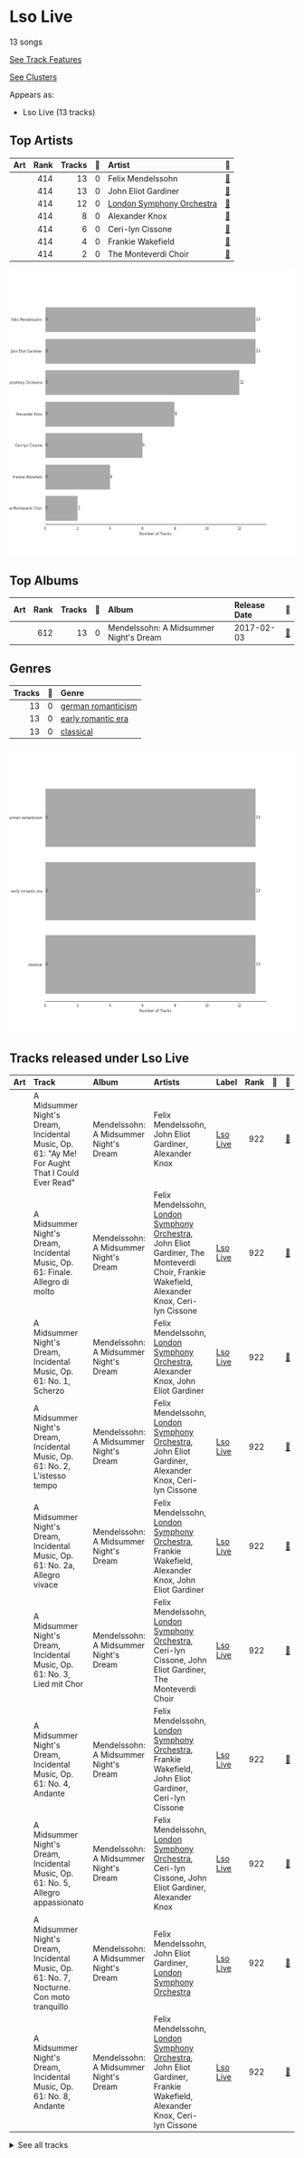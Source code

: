 # Lso Live

13 songs

[See Track Features](audio_features.md)

[See Clusters](clusters/overview.md)

Appears as:
- Lso Live (13 tracks)

## Top Artists

| Art | Rank | Tracks | 💚 | Artist | 🔗 |
|:---|---:|---:|---:|:---|:---|
| <img src="https://i.scdn.co/image/32bf53aa73dbb81c615a91324efea0bcfff4b440" alt="" width="50" /> | 414 | 13 | 0 | Felix Mendelssohn | [🔗](https://open.spotify.com/artist/6MF58APd3YV72Ln2eVg710) |
| <img src="https://i.scdn.co/image/48524e78bab6185ab73bca33bf6313070aea05df" alt="" width="50" /> | 414 | 13 | 0 | John Eliot Gardiner | [🔗](https://open.spotify.com/artist/1qIRoGEKXINqrCx5N1engi) |
| <img src="https://i.scdn.co/image/ab6761610000e5eb5a5d168879568c94e86c61aa" alt="" width="50" /> | 414 | 12 | 0 | [London Symphony Orchestra](../../artists/london_symphony_orchestra/overview.md) | [🔗](https://open.spotify.com/artist/5yxyJsFanEAuwSM5kOuZKc) |
| | 414 | 8 | 0 | Alexander Knox | [🔗](https://open.spotify.com/artist/4vzwv4zzBTlG8qsFCqP2Yv) |
| | 414 | 6 | 0 | Ceri-lyn Cissone | [🔗](https://open.spotify.com/artist/6F3jOFmhUwRxRdWAZU6G1A) |
| | 414 | 4 | 0 | Frankie Wakefield | [🔗](https://open.spotify.com/artist/7jobsaZIFhejECE605yxx6) |
| <img src="https://i.scdn.co/image/ab6761610000e5eb1572201eabc7158f8ab9ceff" alt="" width="50" /> | 414 | 2 | 0 | The Monteverdi Choir | [🔗](https://open.spotify.com/artist/0Cqfz92flAzrp94pgN1jEW) |

![Bar chart of top 7 artists](../../images/labels/lso_live/artists.png)

## Top Albums

| Art | Rank | Tracks | 💚 | Album | Release Date | 🔗 |
|:---|---:|---:|---:|:---|:---|:---|
| <img src="https://i.scdn.co/image/ab67616d0000b273c385dbfabcec21279dcea0b5" alt="" width="50" /> | 612 | 13 | 0 | Mendelssohn: A Midsummer Night's Dream | 2017-02-03 | [🔗](https://open.spotify.com/album/60J66evwnrnfH03HgDTrwN) |



## Genres

| Tracks | 💚 | Genre |
|---:|---:|:---|
| 13 | 0 | [german romanticism](../../genres/german_romanticism/overview.md) |
| 13 | 0 | [early romantic era](../../genres/early_romantic_era/overview.md) |
| 13 | 0 | [classical](../../genres/classical/overview.md) |

![Bar chart of top 3 genres](../../images/labels/lso_live/genres.png)

## Tracks released under Lso Live

| Art | Track | Album | Artists | Label | Rank | 💚 | 🔗 |
|:---|:---|:---|:---|:---|---:|:---|:---|
| <img src="https://i.scdn.co/image/ab67616d0000b273c385dbfabcec21279dcea0b5" alt="" width="50" /> | A Midsummer Night's Dream, Incidental Music, Op. 61: "Ay Me! For Aught That I Could Ever Read" | Mendelssohn: A Midsummer Night's Dream | Felix Mendelssohn, John Eliot Gardiner, Alexander Knox | [Lso Live](.) | 922 | | [🔗](https://open.spotify.com/track/1EGPsb3zw2L5Q6ocFc3G83) |
| <img src="https://i.scdn.co/image/ab67616d0000b273c385dbfabcec21279dcea0b5" alt="" width="50" /> | A Midsummer Night's Dream, Incidental Music, Op. 61: Finale. Allegro di molto | Mendelssohn: A Midsummer Night's Dream | Felix Mendelssohn, [London Symphony Orchestra](../../artists/london_symphony_orchestra/overview.md), John Eliot Gardiner, The Monteverdi Choir, Frankie Wakefield, Alexander Knox, Ceri-lyn Cissone | [Lso Live](.) | 922 | | [🔗](https://open.spotify.com/track/5iGRKlJcFcSx0PA4OGpiYD) |
| <img src="https://i.scdn.co/image/ab67616d0000b273c385dbfabcec21279dcea0b5" alt="" width="50" /> | A Midsummer Night's Dream, Incidental Music, Op. 61: No. 1, Scherzo | Mendelssohn: A Midsummer Night's Dream | Felix Mendelssohn, [London Symphony Orchestra](../../artists/london_symphony_orchestra/overview.md), Alexander Knox, John Eliot Gardiner | [Lso Live](.) | 922 | | [🔗](https://open.spotify.com/track/359jW2zuaHCdC0gCJRcX5o) |
| <img src="https://i.scdn.co/image/ab67616d0000b273c385dbfabcec21279dcea0b5" alt="" width="50" /> | A Midsummer Night's Dream, Incidental Music, Op. 61: No. 2, L'istesso tempo | Mendelssohn: A Midsummer Night's Dream | Felix Mendelssohn, [London Symphony Orchestra](../../artists/london_symphony_orchestra/overview.md), John Eliot Gardiner, Alexander Knox, Ceri-lyn Cissone | [Lso Live](.) | 922 | | [🔗](https://open.spotify.com/track/68afyO04jLHCK9Na8cgsGR) |
| <img src="https://i.scdn.co/image/ab67616d0000b273c385dbfabcec21279dcea0b5" alt="" width="50" /> | A Midsummer Night's Dream, Incidental Music, Op. 61: No. 2a, Allegro vivace | Mendelssohn: A Midsummer Night's Dream | Felix Mendelssohn, [London Symphony Orchestra](../../artists/london_symphony_orchestra/overview.md), Frankie Wakefield, Alexander Knox, John Eliot Gardiner | [Lso Live](.) | 922 | | [🔗](https://open.spotify.com/track/58VxRBZ7XFR3vWgNwz5fYT) |
| <img src="https://i.scdn.co/image/ab67616d0000b273c385dbfabcec21279dcea0b5" alt="" width="50" /> | A Midsummer Night's Dream, Incidental Music, Op. 61: No. 3, Lied mit Chor | Mendelssohn: A Midsummer Night's Dream | Felix Mendelssohn, [London Symphony Orchestra](../../artists/london_symphony_orchestra/overview.md), Ceri-lyn Cissone, John Eliot Gardiner, The Monteverdi Choir | [Lso Live](.) | 922 | | [🔗](https://open.spotify.com/track/1dDvLHCOPEVgNhHtVnB2is) |
| <img src="https://i.scdn.co/image/ab67616d0000b273c385dbfabcec21279dcea0b5" alt="" width="50" /> | A Midsummer Night's Dream, Incidental Music, Op. 61: No. 4, Andante | Mendelssohn: A Midsummer Night's Dream | Felix Mendelssohn, [London Symphony Orchestra](../../artists/london_symphony_orchestra/overview.md), Frankie Wakefield, John Eliot Gardiner, Ceri-lyn Cissone | [Lso Live](.) | 922 | | [🔗](https://open.spotify.com/track/67eEYhol9DXQ65kUFt7jdk) |
| <img src="https://i.scdn.co/image/ab67616d0000b273c385dbfabcec21279dcea0b5" alt="" width="50" /> | A Midsummer Night's Dream, Incidental Music, Op. 61: No. 5, Allegro appassionato | Mendelssohn: A Midsummer Night's Dream | Felix Mendelssohn, [London Symphony Orchestra](../../artists/london_symphony_orchestra/overview.md), Ceri-lyn Cissone, John Eliot Gardiner, Alexander Knox | [Lso Live](.) | 922 | | [🔗](https://open.spotify.com/track/5XWKRz9i2PQWI3PsW0FmQj) |
| <img src="https://i.scdn.co/image/ab67616d0000b273c385dbfabcec21279dcea0b5" alt="" width="50" /> | A Midsummer Night's Dream, Incidental Music, Op. 61: No. 7, Nocturne. Con moto tranquillo | Mendelssohn: A Midsummer Night's Dream | Felix Mendelssohn, John Eliot Gardiner, [London Symphony Orchestra](../../artists/london_symphony_orchestra/overview.md) | [Lso Live](.) | 922 | | [🔗](https://open.spotify.com/track/5lmp8r1rxxI6FuluNPBm82) |
| <img src="https://i.scdn.co/image/ab67616d0000b273c385dbfabcec21279dcea0b5" alt="" width="50" /> | A Midsummer Night's Dream, Incidental Music, Op. 61: No. 8, Andante | Mendelssohn: A Midsummer Night's Dream | Felix Mendelssohn, [London Symphony Orchestra](../../artists/london_symphony_orchestra/overview.md), John Eliot Gardiner, Frankie Wakefield, Alexander Knox, Ceri-lyn Cissone | [Lso Live](.) | 922 | | [🔗](https://open.spotify.com/track/2QYtN5MiVrF7OJFpkJvLrS) |


<details>
<summary>See all tracks</summary>

| Art | Track | Album | Artists | Label | Rank | 💚 | 🔗 |
|:---|:---|:---|:---|:---|---:|:---|:---|
| <img src="https://i.scdn.co/image/ab67616d0000b273c385dbfabcec21279dcea0b5" alt="" width="50" /> | A Midsummer Night's Dream, Incidental Music, Op. 61: No. 9, Hochzeitmarsch "Wedding March" - No. 12, Allegro vivace come primo | Mendelssohn: A Midsummer Night's Dream | Felix Mendelssohn, [London Symphony Orchestra](../../artists/london_symphony_orchestra/overview.md), John Eliot Gardiner, Alexander Knox | [Lso Live](.) | 922 | | [🔗](https://open.spotify.com/track/1ipR2jLKKgr7X9xJyd54Kx) |
| <img src="https://i.scdn.co/image/ab67616d0000b273c385dbfabcec21279dcea0b5" alt="" width="50" /> | Overture to "A Midsummer Night's Dream", Op. 21: Allegro di molto | Mendelssohn: A Midsummer Night's Dream | Felix Mendelssohn, [London Symphony Orchestra](../../artists/london_symphony_orchestra/overview.md), John Eliot Gardiner | [Lso Live](.) | 922 | | [🔗](https://open.spotify.com/track/7pz2npttELZeXmDgYfCDlE) |
| <img src="https://i.scdn.co/image/ab67616d0000b273c385dbfabcec21279dcea0b5" alt="" width="50" /> | Overture to "A Midsummer Night's Dream", Op. 21: Tempo primo | Mendelssohn: A Midsummer Night's Dream | Felix Mendelssohn, John Eliot Gardiner, [London Symphony Orchestra](../../artists/london_symphony_orchestra/overview.md) | [Lso Live](.) | 922 | | [🔗](https://open.spotify.com/track/2idvFSH2im8mdSaMiE81vn) |

</details>

